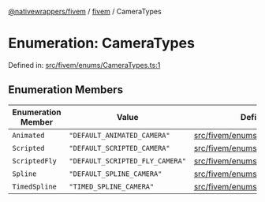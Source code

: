 [@nativewrappers/fivem](../../README.md) / [fivem](../README.md) / CameraTypes

# Enumeration: CameraTypes

Defined in: [src/fivem/enums/CameraTypes.ts:1](https://github.com/nativewrappers/nativewrappers/blob/b77be96b90a0116f980e0511bdd4877df779df2d/src/fivem/enums/CameraTypes.ts#L1)

## Enumeration Members

| Enumeration Member | Value | Defined in |
| ------ | ------ | ------ |
| <a id="animated"></a> `Animated` | `"DEFAULT_ANIMATED_CAMERA"` | [src/fivem/enums/CameraTypes.ts:3](https://github.com/nativewrappers/nativewrappers/blob/b77be96b90a0116f980e0511bdd4877df779df2d/src/fivem/enums/CameraTypes.ts#L3) |
| <a id="scripted"></a> `Scripted` | `"DEFAULT_SCRIPTED_CAMERA"` | [src/fivem/enums/CameraTypes.ts:2](https://github.com/nativewrappers/nativewrappers/blob/b77be96b90a0116f980e0511bdd4877df779df2d/src/fivem/enums/CameraTypes.ts#L2) |
| <a id="scriptedfly"></a> `ScriptedFly` | `"DEFAULT_SCRIPTED_FLY_CAMERA"` | [src/fivem/enums/CameraTypes.ts:5](https://github.com/nativewrappers/nativewrappers/blob/b77be96b90a0116f980e0511bdd4877df779df2d/src/fivem/enums/CameraTypes.ts#L5) |
| <a id="spline"></a> `Spline` | `"DEFAULT_SPLINE_CAMERA"` | [src/fivem/enums/CameraTypes.ts:4](https://github.com/nativewrappers/nativewrappers/blob/b77be96b90a0116f980e0511bdd4877df779df2d/src/fivem/enums/CameraTypes.ts#L4) |
| <a id="timedspline"></a> `TimedSpline` | `"TIMED_SPLINE_CAMERA"` | [src/fivem/enums/CameraTypes.ts:6](https://github.com/nativewrappers/nativewrappers/blob/b77be96b90a0116f980e0511bdd4877df779df2d/src/fivem/enums/CameraTypes.ts#L6) |
